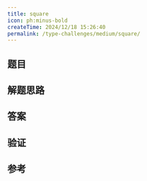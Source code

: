```yaml
---
title: square
icon: ph:minus-bold
createTime: 2024/12/18 15:26:40
permalink: /type-challenges/medium/square/
---
```


## 题目

## 解题思路

## 答案

## 验证

## 参考
